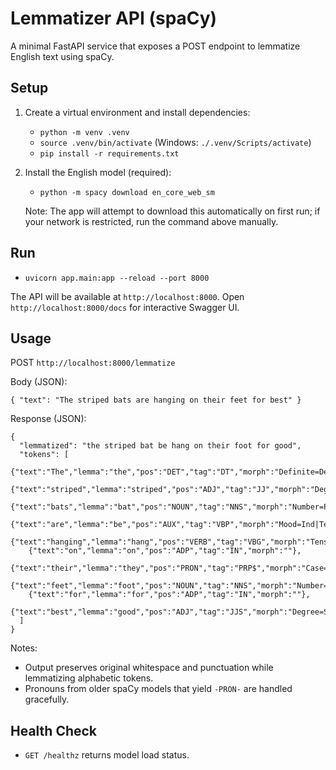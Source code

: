 # Lemmatizer API (spaCy)

A minimal FastAPI service that exposes a POST endpoint to lemmatize English text using spaCy.

## Setup

1. Create a virtual environment and install dependencies:
   - `python -m venv .venv`
   - `source .venv/bin/activate` (Windows: `./.venv/Scripts/activate`)
   - `pip install -r requirements.txt`

2. Install the English model (required):
   - `python -m spacy download en_core_web_sm`

   Note: The app will attempt to download this automatically on first run; if your network is restricted, run the command above manually.

## Run

- `uvicorn app.main:app --reload --port 8000`

The API will be available at `http://localhost:8000`. Open `http://localhost:8000/docs` for interactive Swagger UI.

## Usage

POST `http://localhost:8000/lemmatize`

Body (JSON):

```
{ "text": "The striped bats are hanging on their feet for best" }
```

Response (JSON):

```
{
  "lemmatized": "the striped bat be hang on their foot for good",
  "tokens": [
    {"text":"The","lemma":"the","pos":"DET","tag":"DT","morph":"Definite=Def|PronType=Art"},
    {"text":"striped","lemma":"striped","pos":"ADJ","tag":"JJ","morph":"Degree=Pos"},
    {"text":"bats","lemma":"bat","pos":"NOUN","tag":"NNS","morph":"Number=Plur"},
    {"text":"are","lemma":"be","pos":"AUX","tag":"VBP","morph":"Mood=Ind|Tense=Pres|VerbForm=Fin"},
    {"text":"hanging","lemma":"hang","pos":"VERB","tag":"VBG","morph":"Tense=Pres|VerbForm=Part"},
    {"text":"on","lemma":"on","pos":"ADP","tag":"IN","morph":""},
    {"text":"their","lemma":"they","pos":"PRON","tag":"PRP$","morph":"Case=Gen|Number=Plur|Person=3|Poss=Yes|PronType=Prs"},
    {"text":"feet","lemma":"foot","pos":"NOUN","tag":"NNS","morph":"Number=Plur"},
    {"text":"for","lemma":"for","pos":"ADP","tag":"IN","morph":""},
    {"text":"best","lemma":"good","pos":"ADJ","tag":"JJS","morph":"Degree=Sup"}
  ]
}
```

Notes:
- Output preserves original whitespace and punctuation while lemmatizing alphabetic tokens.
- Pronouns from older spaCy models that yield `-PRON-` are handled gracefully.

## Health Check

- `GET /healthz` returns model load status.
